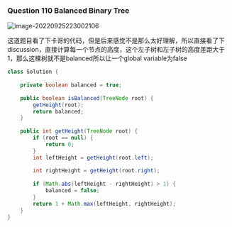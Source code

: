 ### Question 110 Balanced Binary Tree

![image-20220925223002106](C:\Users\jason\AppData\Roaming\Typora\typora-user-images\image-20220925223002106.png)

这道题目看了下卡哥的代码，但是后来感觉不是那么太好理解，所以直接看了下discussion，直接计算每一个节点的高度，这个左子树和左子树的高度差距大于1，那么这棵树就不是balanced所以让一个global variable为false

```java
class Solution {
    
    private boolean balanced = true;
    
    public boolean isBalanced(TreeNode root) {
        getHeight(root);
        return balanced;
    }
    
    public int getHeight(TreeNode root) {
        if (root == null) {
            return 0;
        }
        int leftHeight = getHeight(root.left);
        
        int rightHeight = getHeight(root.right);
        
        if (Math.abs(leftHeight - rightHeight) > 1) {
            balanced = false;
        }
        return 1 + Math.max(leftHeight, rightHeight);
    }
}
```

